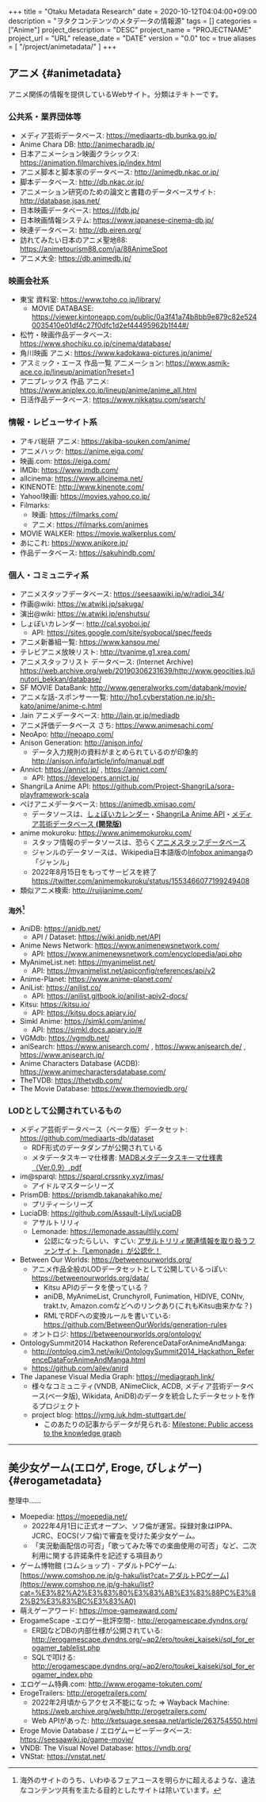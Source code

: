 +++
title = "Otaku Metadata Research"
date = 2020-10-12T04:04:00+09:00
description = "ヲタクコンテンツのメタデータの情報源"
tags = []
categories = ["Anime"]
project_description = "DESC"
project_name = "PROJECTNAME"
project_url = "URL"
release_date = "DATE"
version = "0.0"
toc = true
aliases = [
    "/project/animetadata/"
]
+++


## アニメ {#animetadata}
アニメ関係の情報を提供しているWebサイト。分類はテキトーです。

### 公共系・業界団体等
- メディア芸術データベース: https://mediaarts-db.bunka.go.jp/
- Anime Chara DB: http://animecharadb.jp/
- 日本アニメーション映画クラシックス: https://animation.filmarchives.jp/index.html
- アニメ脚本と脚本家のデータベース: http://animedb.nkac.or.jp/
- 脚本データベース: http://db.nkac.or.jp/
- アニメーション研究のための論文と書籍のデータベースサイト: http://database.jsas.net/
- 日本映画データベース: https://jfdb.jp/
- 日本映画情報システム: https://www.japanese-cinema-db.jp/
- 映連データベース: http://db.eiren.org/
- 訪れてみたい日本のアニメ聖地88: https://animetourism88.com/ja/88AnimeSpot
- アニメ大全: https://db.animedb.jp/

### 映画会社系
- 東宝 資料室: https://www.toho.co.jp/library/
    - MOVIE DATABASE: https://viewer.kintoneapp.com/public/0a3f41a74b8bb9e879c82e5240035410e01df4c27f0dfc1d2ef44495962b1f44#/
- 松竹・映画作品データベース: https://www.shochiku.co.jp/cinema/database/
- 角川映画 アニメ: https://www.kadokawa-pictures.jp/anime/
- アスミック・エース 作品一覧 アニメーション: https://www.asmik-ace.co.jp/lineup/animation?reset=1
- アニプレックス 作品 アニメ: https://www.aniplex.co.jp/lineup/anime/anime_all.html
- 日活作品データベース: https://www.nikkatsu.com/search/

### 情報・レビューサイト系
- アキバ総研 アニメ: https://akiba-souken.com/anime/
- アニメハック: https://anime.eiga.com/
- 映画.com: https://eiga.com/
- IMDb: https://www.imdb.com/
- allcinema: https://www.allcinema.net/
- KINENOTE: http://www.kinenote.com/
- Yahoo!映画: https://movies.yahoo.co.jp/
- Filmarks:
    - 映画: https://filmarks.com/
    - アニメ: https://filmarks.com/animes
- MOVIE WALKER: https://movie.walkerplus.com/
- あにこれ: https://www.anikore.jp/
- 作品データベース: https://sakuhindb.com/

### 個人・コミュニティ系
- アニメスタッフデータベース: https://seesaawiki.jp/w/radioi_34/
- 作画@wiki: https://w.atwiki.jp/sakuga/
- 演出@wiki: https://w.atwiki.jp/enshutsu/
- しょぼいカレンダー: http://cal.syoboi.jp/
    - API: https://sites.google.com/site/syobocal/spec/feeds
- アニメ新番組一覧: https://www.kansou.me/
- テレビアニメ放映リスト: http://tvanime.g1.xrea.com/
- アニメスタッフリスト データベース: (Internet Archive) https://web.archive.org/web/20190306231639/http://www.geocities.jp/inutori_bekkan/database/
- SF MOVIE DataBank: http://www.generalworks.com/databank/movie/
- アニメな話-スポンサー一覧: http://hp1.cyberstation.ne.jp/sh-kato/anime/anime-c.html
- .lain アニメデータベース: http://lain.gr.jp/mediadb
- アニメ評価データベース さち: https://www.animesachi.com/
- NeoApo: http://neoapo.com/
- Anison Generation: http://anison.info/
    - データ入力規則の資料がまとめられているのが印象的
      http://anison.info/article/info/manual.pdf
- Annict: https://annict.jp/ , https://annict.com/
    - API: https://developers.annict.jp/
- ShangriLa Anime API: https://github.com/Project-ShangriLa/sora-playframework-scala
- ぺけアニメデータベース: https://animedb.xmisao.com/
    - データソースは、[しょぼいカレンダー](http://cal.syoboi.jp/)・[ShangriLa Anime API](https://github.com/Project-ShangriLa/sora-playframework-scala)・[メディア芸術データベース **(開発版)**](https://mediaarts-db.bunka.go.jp/)
- anime mokuroku: https://www.animemokuroku.com/
    - スタッフ情報のデータソースは、恐らく[アニメスタッフデータベース](https://seesaawiki.jp/w/radioi_34/)
    - ジャンルのデータソースは、Wikipedia日本語版の[Infobox animanga](https://ja.wikipedia.org/wiki/Template:Infobox_animanga)の「ジャンル」
    - 2022年8月15日をもってサービスを終了
      https://twitter.com/animemokuroku/status/1553466077199249408
- 類似アニメ検索: http://ruijianime.com/

#### 海外[^1]
- AniDB: https://anidb.net/
    - API / Dataset: https://wiki.anidb.net/API
- Anime News Network: https://www.animenewsnetwork.com/
    - API: https://www.animenewsnetwork.com/encyclopedia/api.php
- MyAnimeList.net: https://myanimelist.net/
    - API: https://myanimelist.net/apiconfig/references/api/v2
- Anime-Planet: https://www.anime-planet.com/
- AniList: https://anilist.co/
    - API: https://anilist.gitbook.io/anilist-apiv2-docs/
- Kitsu: https://kitsu.io/
    - API: https://kitsu.docs.apiary.io/
- Simkl Anime: https://simkl.com/anime/
    - API: https://simkl.docs.apiary.io/#
- VGMdb: https://vgmdb.net/
- aniSearch: https://www.anisearch.com/ , https://www.anisearch.de/ , https://www.anisearch.jp/
- Anime Characters Database (ACDB): https://www.animecharactersdatabase.com/
- TheTVDB: https://thetvdb.com/
- The Movie Database: https://www.themoviedb.org/


### LODとして公開されているもの
- メディア芸術データベース（ベータ版）データセット: https://github.com/mediaarts-db/dataset
    - RDF形式のデータダンプが公開されている
    - メタデータスキーマ仕様書: [MADBメタデータスキーマ仕様書（Ver.0.9）.pdf](https://github.com/mediaarts-db/dataset/blob/ea0d43b555f412b127bb2e8127b7469d6e42fa29/doc/MADB%E3%83%A1%E3%82%BF%E3%83%87%E3%83%BC%E3%82%BF%E3%82%B9%E3%82%AD%E3%83%BC%E3%83%9E%E4%BB%95%E6%A7%98%E6%9B%B8%EF%BC%88Ver.0.9%EF%BC%89.pdf)
- im@sparql: https://sparql.crssnky.xyz/imas/
    - アイドルマスターシリーズ
- PrismDB: https://prismdb.takanakahiko.me/
    - プリティーシリーズ
- LuciaDB: https://github.com/Assault-Lily/LuciaDB
    - アサルトリリィ
    - Lemonade: https://lemonade.assaultlily.com/
        - 公認になったらしい、すごい: [アサルトリリィ関連情報を取り扱うファンサイト「Lemonade」が公認化！](https://www.assaultlily.com/news/1405.html/)
- Between Our Worlds: https://betweenourworlds.org/
    - アニメ作品全般のLODデータセットとして公開しているっぽい: https://betweenourworlds.org/data/
        - Kitsu APIのデータを使っている？
        - aniDB, MyAnimeList, Crunchyroll, Funimation, HIDIVE, CONtv, trakt.tv, Amazon.comなどへのリンクあり(これもKitsu由来かな？)
        - RMLでRDFへの変換ルールを書いている: https://github.com/BetweenOurWorlds/generation-rules
    - オントロジ: https://betweenourworlds.org/ontology/
- OntologySummit2014 Hackathon ReferenceDataForAnimeAndManga:
    - http://ontolog.cim3.net/wiki/OntologySummit2014_Hackathon_ReferenceDataForAnimeAndManga.html
    - https://github.com/ailev/anird
- The Japanese Visual Media Graph: https://mediagraph.link/
    - 様々なコミュニティ(VNDB, ANimeClick, ACDB, メディア芸術データベース(ベータ版), Wikidata, AniDB)のデータを統合したデータセットを作るプロジェクト
    - project blog: https://jvmg.iuk.hdm-stuttgart.de/
        - このあたりの記事からデータが見られる: [Milestone: Public access to the knowledge graph](https://jvmg.iuk.hdm-stuttgart.de/2021/10/13/milestone-public-access-to-the-knowledge-graph/)

-----

## 美少女ゲーム(エロゲ, Eroge, びしょゲー) {#erogametadata}
整理中……

- Moepedia: https://moepedia.net/
    - 2022年4月1日に正式オープン、ソフ倫が運営。採録対象はIPPA、JCRC、EOCS(ソフ倫)で審査を受けた美少女ゲーム。
    - 「実況動画配信の可否」「歌ってみた等での楽曲使用の可否」など、二次利用に関する許諾条件を記述する項目あり
- ゲーム博物館 (コムショップ) - アダルトPCゲーム: [https://www.comshop.ne.jp/g-haku/list?cat=アダルトPCゲーム](https://www.comshop.ne.jp/g-haku/list?cat=%E3%82%A2%E3%83%80%E3%83%AB%E3%83%88PC%E3%82%B2%E3%83%BC%E3%83%A0)
- 萌えゲーアワード: https://moe-gameaward.com/
- ErogameScape -エロゲー批評空間-: http://erogamescape.dyndns.org/
    - ER図などDBの内部仕様が公開されている: http://erogamescape.dyndns.org/~ap2/ero/toukei_kaiseki/sql_for_erogamer_tablelist.php
    - SQLで叩ける: http://erogamescape.dyndns.org/~ap2/ero/toukei_kaiseki/sql_for_erogamer_index.php
- エロゲーム特典.com: http://www.erogame-tokuten.com/
- ErogeTrailers: http://erogetrailers.com/
    - 2022年2月頃からアクセス不能になった ⇒ Wayback Machine: https://web.archive.org/web/http://erogetrailers.com/
    - Web APIがあった: http://ketsuage.seesaa.net/article/263754550.html
- Eroge Movie Database / エロゲムービーデータベース: https://seesaawiki.jp/game-movie/
- VNDB: The Visual Novel Database: https://vndb.org/
- VNStat: https://vnstat.net/


[^1]: 海外のサイトのうち、いわゆるフェアユースを明らかに超えるような、違法なコンテンツ共有を主たる目的としたサイトは除いています。
